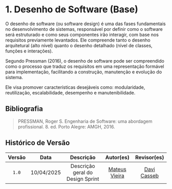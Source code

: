 # 1. Desenho de Software (Base)

O desenho de software (ou software design) é uma das fases fundamentais no desenvolvimento de sistemas, responsável por definir como o software será estruturado e como seus componentes irão interagir, com base nos requisitos previamente levantados. Ele compreende tanto o desenho arquitetural (alto nível) quanto o desenho detalhado (nível de classes, funções e interações).

Segundo Pressman (2016), o desenho de software pode ser compreendido como o processo que traduz os requisitos em uma representação formável para implementação, facilitando a construção, manutenção e evolução do sistema.

Ele visa promover características desejáveis como: modularidade, reutilização, escalabilidade, desempenho e manutenibilidade.

## Bibliografia

> PRESSMAN, Roger S. Engenharia de Software: uma abordagem profissional. 8. ed. Porto Alegre: AMGH, 2016.

## Histórico de Versão

| Versão | Data | Descrição | Autor(es) | Revisor(es) |
| :-: | :-: | :-: | :-: | :-: |
| `1.0` | 10/04/2025  | Descrição geral do Design Sprint | [Mateus Vieira](https://github.com/mateusvrs) | [Davi Casseb](https://github.com/dcasseb)
